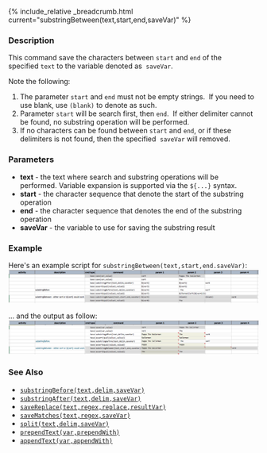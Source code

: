 {% include_relative _breadcrumb.html current="substringBetween(text,start,end,saveVar)" %}


### Description
This command save the characters between `start` and `end` of the specified `text` to the variable denoted as 
`saveVar`.  

Note the following:
1. The parameter `start` and `end` must not be empty strings.  If you need to use blank, use `(blank)` to denote as 
   such.
2. Parameter `start` will be search first, then `end`.  If either delimiter cannot be found, no substring operation 
   will be performed.
3. If no characters can be found between `start` and `end`, or if these delimiters is not found, then the specified 
   `saveVar` will removed.


### Parameters
- **text** \- the text where search and substring operations will be performed. Variable expansion is supported via 
  the `${...}` syntax.
- **start** \- the character sequence that denote the start of the substring operation
- **end** \- the character sequence that denotes the end of the substring operation
- **saveVar** - the variable to use for saving the substring result


### Example
Here's an example script for `substringBetween(text,start,end.saveVar)`:<br/>
![script](image/substringBetween_01.png)

... and the output as follow:<br/>
![output](image/substringBetween_02.png)


### See Also
- [`substringBefore(text,delim,saveVar)`](substringBefore(text,delim,saveVar))
- [`substringAfter(text,delim,saveVar)`](substringAfter(text,delim,saveVar))
- [`saveReplace(text,regex,replace,resultVar)`](saveReplace(text,regex,replace,resultVar))
- [`saveMatches(text,regex,saveVar)`](saveMatches(text,regex,saveVar))
- [`split(text,delim,saveVar)`](split(text,delim,saveVar))
- [`prependText(var,prependWith)`](prependText(var,prependWith))
- [`appendText(var,appendWith)`](appendText(var,appendWith))